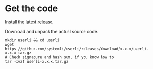 # Get the code

Install the [latest release](https://github.com/systemli/userli/releases/latest).

Download and unpack the actual source code.

    mkdir userli && cd userli
    wget https://github.com/systemli/userli/releases/download/x.x.x/userli-x.x.x.tar.gz
    # Check signature and hash sum, if you know how to
    tar -xvzf userli-x.x.x.tar.gz
